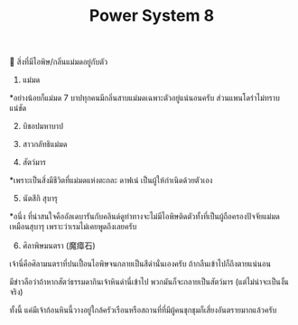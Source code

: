 ﻿---
title: "Power System 8"
description: "Advanced power system configuration 8"
---

📌 สิ่งที่มีไอพิษ/กลิ่นแม่มดอยู่กับตัว

1. แม่มด

*อย่างน้อยก็แม่มด 7 บาปทุกคนมีกลิ่นสาบแม่มดเฉพาะตัวอยู่แน่นอนครับ ส่วนแพนโดร่าไม่ทราบแน่ชัด

2. บิชอปมหาบาป

3. สาวกลัทธิแม่มด

4. สัตว์มาร

*เพราะเป็นสิ่งมีชีวิตที่แม่มดแห่งตะกละ ดาฟเน่ เป็นผู้ให้กำเนิดด้วยตัวเอง

5. นัตสึกิ สุบารุ

*อนึ่ง ที่น่าสนใจคืออัลเดบารันกับคลินด์ดูท่าทางจะไม่มีไอพิษติดตัวทั้งที่เป็นผู้ถือครองปัจจัยแม่มดเหมือนสุบารุ เพราะว่าเรมไม่เคยพูดถึงเลยครับ

6. ศิลาพิษมนตรา (魔瘴石)

เจ้านี่คือศิลามนตราที่ปนเปื้อนไอพิษจนกลายเป็นสีดำนั่นเองครับ ถ้ากลืนเข้าไปก็ถึงตายแน่นอน

มีข่าวลือว่าถ้าหากสัตว์ธรรมดากินเจ้าหินดำนี่เข้าไป พวกมันก็จะกลายเป็นสัตว์มาร (แต่ไม่น่าจะเป็นงั้นจริง)

ทั้งนี้ แค่มีเจ้าก้อนหินนี้วางอยู่ใกล้ครัวเรือนหรือสถานที่ที่มีผู้คนชุกชุมก็เสี่ยงอันตรายมากแล้วครับ
